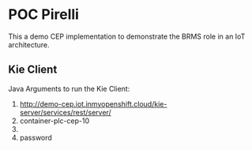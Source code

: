 POC Pirelli
=======================

This a demo CEP implementation to demonstrate the BRMS role in an IoT architecture.

## Kie Client

Java Arguments to run the Kie Client:

1. http://demo-cep.iot.inmyopenshift.cloud/kie-server/services/rest/server/
2. container-plc-cep-10
3. <user>
4. password
